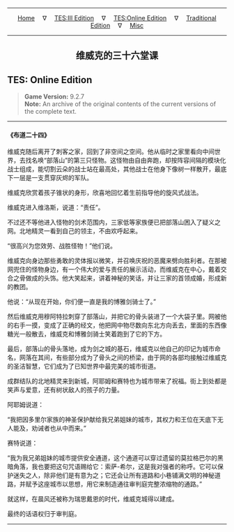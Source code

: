 
---

<!-- Jekyll Page Links -->

<center>
<a href="../../../../index.html">Home</a>
&emsp;&nabla;&emsp;
<a href="../../../index-tes3.html">TES:III Edition</a>
&emsp;&nabla;&emsp;
<a href="../../../index-teso.html">TES:Online Edition</a>
&emsp;&nabla;&emsp;
<a href="../../../index-traditional.html">Traditional Edition</a>
&emsp;&nabla;&emsp;
<a href="../../../index-misc.html">Misc</a>
</center>

<!-- Markdown Body Below: -->

---

<center>
<h2><span style="font-family:Georgia">维威克的三十六堂课</span></h2>
</center>

## TES: Online Edition

> __Game Version:__ 9.2.7\
> __Note:__ An archive of the original contents of the current versions of the complete text.

---

#### 《布道二十四》

维威克随后离开了刺客之家，回到了非空间之空间。他从临时之家里看向中间世界，去找名唤“部落山”的第三只怪物。这怪物由自由奔跑，却按阵容间隔的模块化战士组成，能切割云朵的战士站在最高处，其他战士在他身下像树一样散开，最底下一层是一支贯穿灰烬的军队。

维威克欣赏着孩子锥状的身形，欣喜地回忆着生前指导他的旋风式战法。

维威克进入维洛斯，说道：“责任”。

不过还不等他进入怪物的剑术范围内，三家低等家族便已把部落山困入了疑义之网。北地精灵一看到自己的领主，不由欢呼起来。

“很高兴为您效劳、战胜怪物！”他们说。

维威克向身边那些勇敢的灵体报以微笑，并召唤庆祝的恶魔来劈向胜利者。在那被网兜住的怪物身边，有一个伟大的爱与责任的展示活动，而维威克在中心，戴着交合之骨做成的头饰。他大笑起来，讲着神秘的笑话，并让三家的首领成婚，形成新的教团。

他说：“从现在开始，你们便一直是我的博雅剑骑士了。”

然后维威克用穆阿特拉刺穿了部落山，并把它的骨头装进了一个大袋子里。网被他的右手一摸，变成了正确的经文，他把网中物尽数向东北方向丢去，里面的东西像糖光一般散去，维威克和博雅剑骑士笑着跑到了它的下方。

最后，部落山的骨头落地，成为剑之城的基石，维威克以他自己的印记为城市命名，网落在其间，有些部分成为了骨头之间的桥梁，由于网的各部均接触过维威克的圣洁智慧，它们成为了已知世界中最完美的城市街道。

成群结队的北地精灵来到新城，阿耶姆和赛特也为城市带来了祝福。街上到处都是笑声与爱意，还有树状敌人的孩子的力量。

阿耶姆说道：

“我把因多里尔家族的神圣保护献给我兄弟姐妹的城市，其权力和王位在天底下无人能及，劝诫者也从中而来。”

赛特说道：

“我为我兄弟姐妹的城市提供安全通道，这个通道可以穿过遗留的莫拉格巴尔的黑暗角落，我也要把这句咒语赐给它：索萨-希尔，这是我对强者的称呼。它可以保护迷失之人，除非他们是有意为之；它还会让所有道路和小巷铺满文明的神秘道路，并赋予这座城市以思想，用它来制造通往审判庭完整浓缩物的通路。”

就这样，在晨风还被称为瑞思戴恩的时代，维威克城得以建成。

最终的话语权归于审判庭。

---

